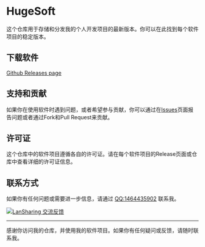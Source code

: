 # HugeSoft

这个仓库用于存储和分发我的个人开发项目的最新版本。你可以在此找到每个软件项目的稳定版本。

## 下载软件

[Github Releases page](../../releases)


## 支持和贡献

如果你在使用软件时遇到问题，或者希望参与贡献，你可以通过在[Issues](../../issues)页面报告问题或者通过Fork和Pull Request来贡献。

## 许可证

这个仓库中的软件项目遵循各自的许可证。请在每个软件项目的Release页面或仓库中查看详细的许可证信息。

## 联系方式

如果你有任何问题或需要进一步信息，请通过 [QQ:1464435902](http://wpa.qq.com/msgrd?v=3&uin=1464435902&site=qq&menu=yes) 联系我。

<a target="_blank" href="https://qm.qq.com/cgi-bin/qm/qr?k=20DOBs-1DGGSn7yOm8D4irajsRD1Z-wf&jump_from=webapi&authKey=fPv6JfZjlo14bKvQAG9tAqEhGbShAFDfS5XqN27cWkPXJCSJpRYwGKurI8YDgYav"><img border="0" src="//pub.idqqimg.com/wpa/images/group.png" alt="LanSharing 交流反馈" title="LanSharing 交流反馈"></a>

---

感谢你访问我的仓库，并使用我的软件项目。如果你有任何疑问或反馈，请随时联系我。
